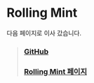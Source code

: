 # Rolling Mint

다음 페이지로 이사 갔습니다.

> ### [GitHub](https://github.com/headdrop/RollingMint)    
> ### [Rolling Mint 페이지](https://headdrop.github.io/RollingMint)

